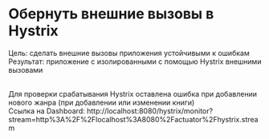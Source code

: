 # Обернуть внешние вызовы в Hystrix

Цель: сделать внешние вызовы приложения устойчивыми к ошибкам<br/>
Результат: приложение с изолированными с помощью Hystrix внешними вызовами<br/><br/>

Для проверки срабатывания Hystrix оставлена ошибка при добавлении нового жанра (при добавлении или изменении книги)<br/>
Ссылка на Dashboard: http://localhost:8080/hystrix/monitor?stream=http%3A%2F%2Flocalhost%3A8080%2Factuator%2Fhystrix.stream
